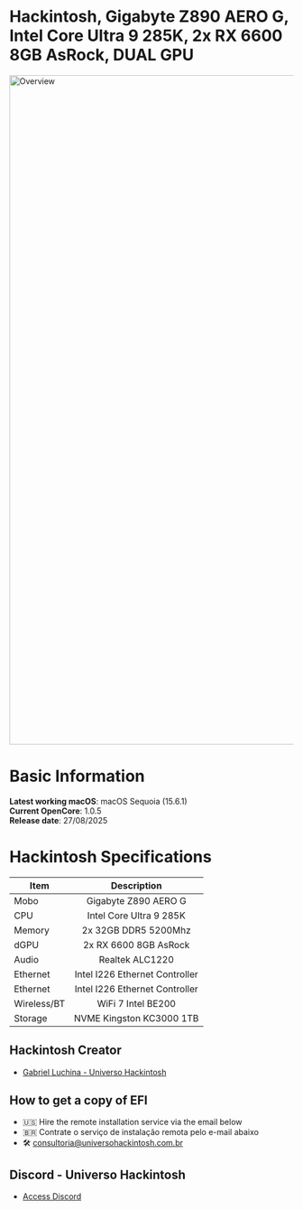 # Hackintosh, Gigabyte Z890 AERO G, Intel Core Ultra 9 285K, 2x RX 6600 8GB AsRock, DUAL GPU

<img width="1988" height="1186" alt="Overview" src="https://github.com/user-attachments/assets/ae5961a0-0a23-4346-948b-bf1b8b32a772" />

# Basic Information

**Latest working macOS**: macOS Sequoia (15.6.1)
<br>
**Current OpenCore**: 1.0.5
<br>
**Release date**: 27/08/2025

# Hackintosh Specifications
|Item|Description|
|-|:-------:|
|Mobo|Gigabyte Z890 AERO G|
|CPU|Intel Core Ultra 9 285K|
|Memory|2x 32GB DDR5 5200Mhz|
|dGPU|2x RX 6600 8GB AsRock|
|Audio|Realtek ALC1220|
|Ethernet|Intel I226 Ethernet Controller|
|Ethernet|Intel I226 Ethernet Controller|
|Wireless/BT|WiFi 7 Intel BE200|
|Storage|NVME Kingston KC3000 1TB|

## Hackintosh Creator
- [Gabriel Luchina - Universo Hackintosh](https://luchina.com.br)

## How to get a copy of EFI
- 🇺🇸 Hire the remote installation service via the email below
- 🇧🇷 Contrate o serviço de instalação remota pelo e-mail abaixo
- 🛠️ [consultoria@universohackintosh.com.br](mailto:consultoria@universohackintosh.com.br)

## Discord - Universo Hackintosh
- [Access Discord](https://discord.universohackintosh.com.br)

